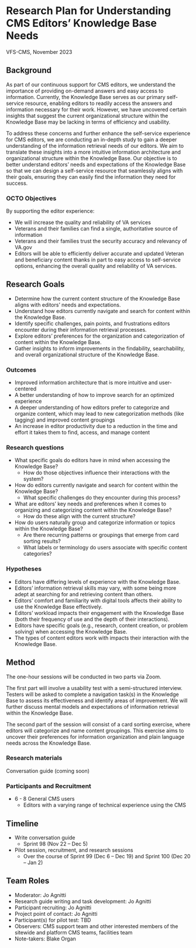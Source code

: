 # Research Plan for Understanding CMS Editors’ Knowledge Base Needs
VFS-CMS, November 2023
## Background
As part of our continuous support for CMS editors, we understand the importance of providing on-demand answers and easy access to information. Currently, the Knowledge Base serves as our primary self-service resource, enabling editors to readily access the answers and information necessary for their work. However, we have uncovered certain insights that suggest the current organizational structure within the Knowledge Base may be lacking in terms of efficiency and usability. 
 

To address these concerns and further enhance the self-service experience for CMS editors, we are conducting an in-depth study to gain a deeper understanding of the information retrieval needs of our editors. We aim to translate these insights into a more intuitive information architecture and organizational structure within the Knowledge Base. Our objective is to better understand editors’ needs and expectations of the Knowledge Base so that we can design a self-service resource that seamlessly aligns with their goals, ensuring they can easily find the information they need for success. 

### OCTO Objectives
By supporting the editor experience:
* We will increase the quality and reliability of VA services 
* Veterans and their families can find a single, authoritative source of information 
* Veterans and their families trust the security accuracy and relevancy of VA.gov 
* Editors will be able to efficiently deliver accurate and updated Veteran and beneficiary content thanks in part to easy access to self-service options, enhancing the overall quality and reliability of VA services. 
## Research Goals
* Determine how the current content structure of the Knowledge Base aligns with editors’ needs and expectations. 
* Understand how editors currently navigate and search for content within the Knowledge Base. 
* Identify specific challenges, pain points, and frustrations editors encounter during their information retrieval processes.  
* Explore editors’ preferences for the organization and categorization of content within the Knowledge Base. 
* Gather insights to inform improvements in the findability, searchability, and overall organizational structure of the Knowledge Base. 
### Outcomes

* Improved information architecture that is more intuitive and user-centered 
* A better understanding of how to improve search for an optimized experience  
* A deeper understanding of how editors prefer to categorize and organize content, which may lead to new categorization methods (like tagging) and improved content groupings 
* An increase in editor productivity due to a reduction in the time and effort it takes them to find, access, and manage content 
### Research questions
* What specific goals do editors have in mind when accessing the Knowledge Base? 
  * How do those objectives influence their interactions with the system?   
* How do editors currently navigate and search for content within the Knowledge Base? 
  * What specific challenges do they encounter during this process? 
* What are editors’ key needs and preferences when it comes to organizing and categorizing content within the Knowledge Base? 
  * How do these align with the current structure?  
* How do users naturally group and categorize information or topics within the Knowledge Base?  
  * Are there recurring patterns or groupings that emerge from card sorting results? 
  * What labels or terminology do users associate with specific content categories? 

### Hypotheses
* Editors have differing levels of experience with the Knowledge Base.  
* Editors’ information retrieval skills may vary, with some being more adept at searching for and retrieving content than others.  
* Editors’ comfort and familiarity with digital tools affects their ability to use the Knowledge Base effectively.  
* Editors’ workload impacts their engagement with the Knowledge Base (both their frequency of use and the depth of their interactions). 
* Editors have specific goals (e.g., research, content creation, or problem solving) when accessing the Knowledge Base. 
* The types of content editors work with impacts their interaction with the Knowledge Base.  

## Method
The one-hour sessions will be conducted in two parts via Zoom.  
 
The first part will involve a usability test with a semi-structured interview. Testers will be asked to complete a navigation task(s) in the Knowledge Base to assess its effectiveness and identify areas of improvement. We will further discuss mental models and expectations of information retrieval within the Knowledge Base.  

The second part of the session will consist of a card sorting exercise, where editors will categorize and name content groupings. This exercise aims to uncover their preferences for information organization and plain language needs across the Knowledge Base. 

### Research materials
Conversation guide (coming soon)

### Participants and Recruitment
* 6 - 8 General CMS users 
  * Editors with a varying range of technical experience using the CMS 
## Timeline 
* Write conversation guide 
  * Sprint 98 (Nov 22 – Dec 5) 
* Pilot session, recruitment, and research sessions 
  * Over the course of Sprint 99 (Dec 6 – Dec 19) and Sprint 100 (Dec 20 – Jan 2) 

## Team Roles
* Moderator: Jo Agnitti 
* Research guide writing and task development: Jo Agnitti 
* Participant recruiting: Jo Agnitti 
* Project point of contact: Jo Agnitti 
* Participant(s) for pilot test: TBD 
* Observers: CMS support team and other interested members of the sitewide and platform CMS teams, facilities team 
* Note-takers: Blake Organ 
